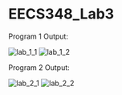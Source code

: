 # EECS348_Lab3

Program 1 Output:


![lab_1_1](https://user-images.githubusercontent.com/123773539/218275883-27d1a276-5703-406a-a123-37e5087991be.png)
![lab_1_2](https://user-images.githubusercontent.com/123773539/218275900-45feb341-6b9e-4507-99bc-2e3970a4cfa2.png)


Program 2 Output:


![lab_2_1](https://user-images.githubusercontent.com/123773539/218275927-4b9fdd5c-8f77-4ff5-8813-d794ceef5cbb.png)
![lab_2_2](https://user-images.githubusercontent.com/123773539/218275929-8eefd8ab-7d8d-45e9-847d-172019a2b281.png)
